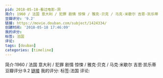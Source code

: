 ```yaml
---
pid: 2018-05-18-看过电影-洞
简介: 1960 / 法国 意大利 / 犯罪 剧情 惊悚 / 雅克·贝克 / 马克·米歇尔 吉恩·凯乐蒂
豆瓣评分: '9.2'
链接: https://movie.douban.com/subject/1424334/
创建时间: '2018-05-18 17:46:09'
我的评分:
标签: 法国
评论:
tags: [douban]
categories: [timeline]
---
```

简介:1960 / 法国 意大利 / 犯罪 剧情 惊悚 / 雅克·贝克 / 马克·米歇尔 吉恩·凯乐蒂
豆瓣评分:9.2
[链接](https://movie.douban.com/subject/1424334/)
我的评分:
标签:法国
评论:
